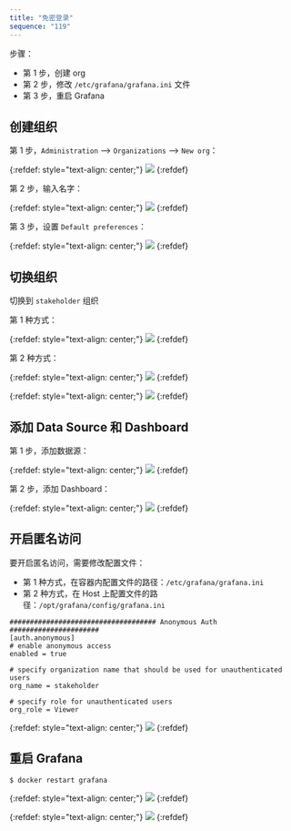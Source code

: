 ```yaml
---
title: "免密登录"
sequence: "119"
---
```


步骤：

- 第 1 步，创建 org
- 第 2 步，修改 `/etc/grafana/grafana.ini` 文件
- 第 3 步，重启 Grafana

## 创建组织

第 1 步，`Administration` --> `Organizations` --> `New org`：

{:refdef: style="text-align: center;"}
![](/assets/images/grafana/grafana-administration-organizations-new-org.png)
{:refdef}

第 2 步，输入名字：

{:refdef: style="text-align: center;"}
![](/assets/images/grafana/grafana-administration-organizations-org-name.png)
{:refdef}

第 3 步，设置 `Default preferences`：

{:refdef: style="text-align: center;"}
![](/assets/images/grafana/grafana-administration-organizations-default-preferences.png)
{:refdef}

## 切换组织

切换到 `stakeholder` 组织

第 1 种方式：

{:refdef: style="text-align: center;"}
![](/assets/images/grafana/grafana-dashboard-change-org.png)
{:refdef}

第 2 种方式：

{:refdef: style="text-align: center;"}
![](/assets/images/grafana/grafana-user-profile.png)
{:refdef}

{:refdef: style="text-align: center;"}
![](/assets/images/grafana/grafana-user-profile-select-organisation.png)
{:refdef}

## 添加 Data Source 和 Dashboard

第 1 步，添加数据源：

{:refdef: style="text-align: center;"}
![](/assets/images/grafana/stakeholder-data-sources-prometheus.png)
{:refdef}

第 2 步，添加 Dashboard：

{:refdef: style="text-align: center;"}
![](/assets/images/grafana/stakeholder-import-dashboard.png)
{:refdef}


## 开启匿名访问

要开启匿名访问，需要修改配置文件：

- 第 1 种方式，在容器内配置文件的路径：`/etc/grafana/grafana.ini`
- 第 2 种方式，在 Host 上配置文件的路径：`/opt/grafana/config/grafana.ini`

```text
#################################### Anonymous Auth ######################
[auth.anonymous]
# enable anonymous access
enabled = true

# specify organization name that should be used for unauthenticated users
org_name = stakeholder

# specify role for unauthenticated users
org_role = Viewer
```

{:refdef: style="text-align: center;"}
![](/assets/images/grafana/grafana-config-anonymous-auth.png)
{:refdef}

## 重启 Grafana

```text
$ docker restart grafana
```

{:refdef: style="text-align: center;"}
![](/assets/images/grafana/grafana-dashboard-auth-anonymous-view-01.png)
{:refdef}

{:refdef: style="text-align: center;"}
![](/assets/images/grafana/grafana-dashboard-auth-anonymous-view-02.png)
{:refdef}
